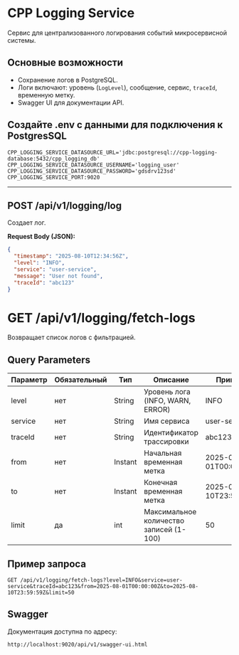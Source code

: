 # CPP Logging Service

Сервис для централизованного логирования событий микросервисной системы.

## Основные возможности

- Сохранение логов в PostgreSQL.
- Логи включают: уровень (`LogLevel`), сообщение, сервис, `traceId`, временную метку.
- Swagger UI для документации API.

## Создайте .env с данными для подключения к PostgresSQL

```
CPP_LOGGING_SERVICE_DATASOURCE_URL='jdbc:postgresql://cpp-logging-database:5432/cpp_logging_db'
CPP_LOGGING_SERVICE_DATASOURCE_USERNAME='logging_user'
CPP_LOGGING_SERVICE_DATASOURCE_PASSWORD='gdsdrv123sd'
CPP_LOGGING_SERVICE_PORT:9020
```

---

## POST /api/v1/logging/log

Создает лог.

**Request Body (JSON):**

```json
{
  "timestamp": "2025-08-10T12:34:56Z",
  "level": "INFO",
  "service": "user-service",
  "message": "User not found",
  "traceId": "abc123"
}

```

# GET /api/v1/logging/fetch-logs

Возвращает список логов с фильтрацией.

## Query Parameters

| Параметр | Обязательный | Тип     | Описание                                | Пример               |
|----------|--------------|---------|-----------------------------------------|----------------------|
| level    | нет          | String  | Уровень лога (INFO, WARN, ERROR)        | INFO                 |
| service  | нет          | String  | Имя сервиса                             | user-service         |
| traceId  | нет          | String  | Идентификатор трассировки               | abc123               |
| from     | нет          | Instant | Начальная временная метка               | 2025-08-01T00:00:00Z |
| to       | нет          | Instant | Конечная временная метка                | 2025-08-10T23:59:59Z |
| limit    | да           | int     | Максимальное количество записей (1-100) | 50                   |

## Пример запроса

```
GET /api/v1/logging/fetch-logs?level=INFO&service=user-service&traceId=abc123&from=2025-08-01T00:00:00Z&to=2025-08-10T23:59:59Z&limit=50
```
## Swagger

Документация доступна по адресу:

```
http://localhost:9020/api/v1/swagger-ui.html
```

